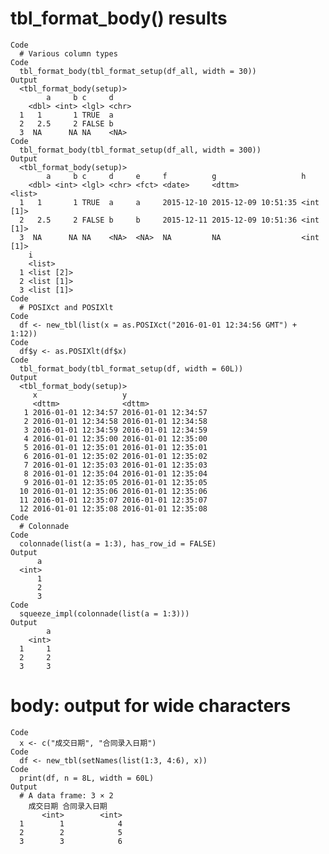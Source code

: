 # tbl_format_body() results

    Code
      # Various column types
    Code
      tbl_format_body(tbl_format_setup(df_all, width = 30))
    Output
      <tbl_format_body(setup)>
            a     b c     d    
        <dbl> <int> <lgl> <chr>
      1   1       1 TRUE  a    
      2   2.5     2 FALSE b    
      3  NA      NA NA    <NA> 
    Code
      tbl_format_body(tbl_format_setup(df_all, width = 300))
    Output
      <tbl_format_body(setup)>
            a     b c     d     e     f          g                   h        
        <dbl> <int> <lgl> <chr> <fct> <date>     <dttm>              <list>   
      1   1       1 TRUE  a     a     2015-12-10 2015-12-09 10:51:35 <int [1]>
      2   2.5     2 FALSE b     b     2015-12-11 2015-12-09 10:51:36 <int [1]>
      3  NA      NA NA    <NA>  <NA>  NA         NA                  <int [1]>
        i         
        <list>    
      1 <list [2]>
      2 <list [1]>
      3 <list [1]>
    Code
      # POSIXct and POSIXlt
    Code
      df <- new_tbl(list(x = as.POSIXct("2016-01-01 12:34:56 GMT") + 1:12))
    Code
      df$y <- as.POSIXlt(df$x)
    Code
      tbl_format_body(tbl_format_setup(df, width = 60L))
    Output
      <tbl_format_body(setup)>
         x                   y                  
         <dttm>              <dttm>             
       1 2016-01-01 12:34:57 2016-01-01 12:34:57
       2 2016-01-01 12:34:58 2016-01-01 12:34:58
       3 2016-01-01 12:34:59 2016-01-01 12:34:59
       4 2016-01-01 12:35:00 2016-01-01 12:35:00
       5 2016-01-01 12:35:01 2016-01-01 12:35:01
       6 2016-01-01 12:35:02 2016-01-01 12:35:02
       7 2016-01-01 12:35:03 2016-01-01 12:35:03
       8 2016-01-01 12:35:04 2016-01-01 12:35:04
       9 2016-01-01 12:35:05 2016-01-01 12:35:05
      10 2016-01-01 12:35:06 2016-01-01 12:35:06
      11 2016-01-01 12:35:07 2016-01-01 12:35:07
      12 2016-01-01 12:35:08 2016-01-01 12:35:08
    Code
      # Colonnade
    Code
      colonnade(list(a = 1:3), has_row_id = FALSE)
    Output
          a
      <int>
          1
          2
          3
    Code
      squeeze_impl(colonnade(list(a = 1:3)))
    Output
            a
        <int>
      1     1
      2     2
      3     3

# body: output for wide characters

    Code
      x <- c("成交日期", "合同录入日期")
    Code
      df <- new_tbl(setNames(list(1:3, 4:6), x))
    Code
      print(df, n = 8L, width = 60L)
    Output
      # A data frame: 3 × 2
        成交日期 合同录入日期
           <int>        <int>
      1        1            4
      2        2            5
      3        3            6

